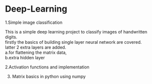 # Deep-Learning 

1.Simple image classification

This is a simple deep learning project to classify images of handwritten digits.  
firstly the basics of building single layer neural network are covered.  
latter 2 extra layers are added.  
a.for flattening the matrix data,  
b.extra hidden layer 

2.Activation functions and implementation

3. Matrix basics in python using numpy
